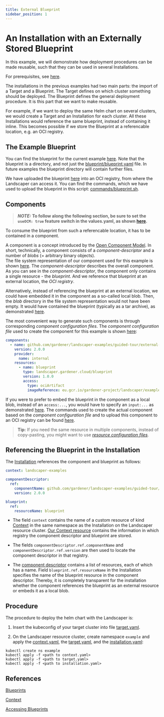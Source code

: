 ```yaml
---
title: External Blueprint
sidebar_position: 1
---
```


# An Installation with an Externally Stored Blueprint

In this example, we will demonstrate how deployment procedures can be made reusable, such that they can be used
in several Installations.

For prerequisites, see [here](../../README.md).

The installations in the previous examples had two main parts: the import of a Target and a Blueprint. The Target
defines on which cluster something should be deployed. The Blueprint defines the general deployment procedure. It is
this part that we want to make reusable. 

For example, if we want to deploy the same Helm chart on several clusters, we would create a Target and an Installation
for each cluster. All these Installations would reference the same blueprint, instead of containing it inline. This
becomes possible if we store the Blueprint at a referencable location, e.g. an OCI registry.

## The Example Blueprint

You can find the blueprint for the current example [here](https://github.com/gardener/landscaper/blob/master/docs/guided-tour/blueprints/external-blueprint/blueprint). Note that the blueprint is a directory, and not just the [blueprint/blueprint.yaml](./blueprint/blueprint.yaml) file. In future examples the blueprint directory will contain further files.

We have uploaded the blueprint
[here](https://eu.gcr.io/gardener-project/landscaper/examples/blueprints/guided-tour/external-blueprint) into an OCI
registry, from where the Landscaper can access it. You can find the commands, which we have used to upload the blueprint
in this script: [commands/blueprint.sh](./commands/blueprint.sh).


## Components

> **_NOTE:_** **To follow along the following section, be sure to set the `useOCM: true` feature switch in the 
> values.yaml, as shown [here](https://github.com/gardener/landscaper/blob/master/docs/installation/install-landscaper-controller.md#configuration-through-valuesyaml).**

To consume the blueprint from such a referencable location, it has to be contained in a component.

A component is a concept introduced by the [Open Component Model](https://github.com/open-component-model/ocm). In
short, technically, a component consists of a *component-descriptor* and a number of *blobs* 
(= arbitrary binary objects).  
The file system representation of our component used for this example is shown [here](./components/component). 
The *component-descriptor* describes the overall component. As you can see in the *component-descriptor*, the component
only contains a single resource - the *blueprint*. And we reference that blueprint at an external location, the *OCI
registry*.  

Alternatively, instead of referencing the blueprint at an external location, we could have embedded it in the
component as a so-called local blob. Then, the *blob* directory in the file system representation would not have been 
empty. It would have contained the blueprint (typically as a tar archive), as demonstrated 
[here](./components/local-blob-component).

The most convenient way to generate such components is through corresponding *component configuration files*. The
*component configuration file* used to create the component for this example is shown 
[here](./config-files/components.yaml): 

```yaml
components:
  - name: github.com/gardener/landscaper-examples/guided-tour/external-blueprint
    version: 2.0.0
    provider:
      name: internal
    resources:
      - name: blueprint
        type: landscaper.gardener.cloud/blueprint
        version: 1.0.0
        access:
          type: ociArtifact
          imageReference: eu.gcr.io/gardener-project/landscaper/examples/blueprints/guided-tour/external-blueprint:1.0.0
```

If you were to prefer to embed the blueprint in the component as a local blob, instead of an `access:...`, you would have to
specify an `input:...` as demonstrated [here](./config-files/local-blob-components.yaml). The commands used to create the actual component based on the *component configuration file* and to upload this
component to an OCI registry can be found [here](./commands/component.sh).

>**Tip:** If you need the same resource in multiple components, instead of copy-pasting, you might want to use 
> [*resource configuration files*](https://ocm.software/docs/guides/getting-started-with-ocm/#using-a-resources-file).

## Referencing the Blueprint in the Installation

The [Installation](./installation/installation.yaml) references the component and blueprint as follows:  

```yaml 
context: landscaper-examples

componentDescriptor:
  ref: 
    componentName: github.com/gardener/landscaper-examples/guided-tour/external-blueprint 
    version: 2.0.0

blueprint: 
  ref: 
    resourceName: blueprint 
```

- The field `context` contains the name of a custom resource of kind [Context](../../../usage/Context.md) in the same
  namespace as the Installation on the Landscaper resource cluster. [Our Context resource](./installation/context.yaml)
  contains the information in which registry the component descriptor and blueprint are stored.

- The fields `componentDescriptor.ref.componentName` and `componentDescriptor.ref.version` are then used to locate the
  component descriptor in that registry.

- The [component descriptor](./component-archive/v2-external/component-descriptor.yaml) contains a list of resources,
  each of which has a name. Field `blueprint.ref.resourceName` in the Installation specifies the name of the blueprint
  resource in the component descriptor. Thereby, it is completely transparent for the installation whether the component
  references the blueprint as an external resource or embeds it as a local blob. 


## Procedure

The procedure to deploy the helm chart with the Landscaper is:

1. Insert the kubeconfig of your target cluster into file [target.yaml](installation/target.yaml).

2. On the Landscaper resource cluster, create namespace `example` and apply the
[context.yaml](./installation/context.yaml), the [target.yaml](installation/target.yaml), and the
[installation.yaml](installation/installation.yaml):

```shell
kubectl create ns example 
kubectl apply -f <path to context.yaml> 
kubectl apply -f <path to target.yaml>
kubectl apply -f <path to installation.yaml> 
```

## References 

[Blueprints](../../../usage/Blueprints.md)

[Context](../../../usage/Context.md)

[Accessing Blueprints](../../../usage/AccessingBlueprints.md)
